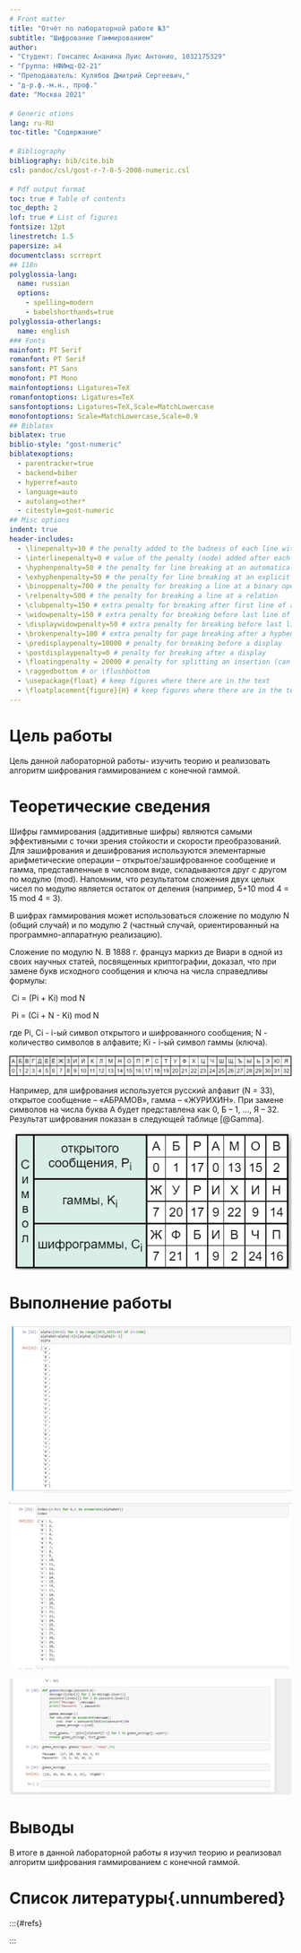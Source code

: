 ```yaml
---
# Front matter
title: "Отчёт по лабораторной работе №3"
subtitle: "Шифрование Гаммированием"
author: 
- "Студент: Гонсалес Ананина Луис Антонио, 1032175329"
- "Группа: НФИмд-02-21"
- "Преподаватель: Кулябов Дмитрий Сергеевич,"
- "д-р.ф.-м.н., проф."
date: "Москва 2021"

# Generic otions
lang: ru-RU
toc-title: "Содержание"

# Bibliography
bibliography: bib/cite.bib
csl: pandoc/csl/gost-r-7-0-5-2008-numeric.csl

# Pdf output format
toc: true # Table of contents
toc_depth: 2
lof: true # List of figures
fontsize: 12pt
linestretch: 1.5
papersize: a4
documentclass: scrreprt
## I18n
polyglossia-lang:
  name: russian
  options:
	- spelling=modern
	- babelshorthands=true
polyglossia-otherlangs:
  name: english
### Fonts
mainfont: PT Serif
romanfont: PT Serif
sansfont: PT Sans
monofont: PT Mono
mainfontoptions: Ligatures=TeX
romanfontoptions: Ligatures=TeX
sansfontoptions: Ligatures=TeX,Scale=MatchLowercase
monofontoptions: Scale=MatchLowercase,Scale=0.9
## Biblatex
biblatex: true
biblio-style: "gost-numeric"
biblatexoptions:
  - parentracker=true
  - backend=biber
  - hyperref=auto
  - language=auto
  - autolang=other*
  - citestyle=gost-numeric
## Misc options
indent: true
header-includes:
  - \linepenalty=10 # the penalty added to the badness of each line within a paragraph (no associated penalty node) Increasing the value makes tex try to have fewer lines in the paragraph.
  - \interlinepenalty=0 # value of the penalty (node) added after each line of a paragraph.
  - \hyphenpenalty=50 # the penalty for line breaking at an automatically inserted hyphen
  - \exhyphenpenalty=50 # the penalty for line breaking at an explicit hyphen
  - \binoppenalty=700 # the penalty for breaking a line at a binary operator
  - \relpenalty=500 # the penalty for breaking a line at a relation
  - \clubpenalty=150 # extra penalty for breaking after first line of a paragraph
  - \widowpenalty=150 # extra penalty for breaking before last line of a paragraph
  - \displaywidowpenalty=50 # extra penalty for breaking before last line before a display math
  - \brokenpenalty=100 # extra penalty for page breaking after a hyphenated line
  - \predisplaypenalty=10000 # penalty for breaking before a display
  - \postdisplaypenalty=0 # penalty for breaking after a display
  - \floatingpenalty = 20000 # penalty for splitting an insertion (can only be split footnote in standard LaTeX)
  - \raggedbottom # or \flushbottom
  - \usepackage{float} # keep figures where there are in the text
  - \floatplacement{figure}{H} # keep figures where there are in the text
---
```


# Цель работы

Цель данной лабораторной работы- изучить теорию и реализовать алгоритм шифрования гаммированием с конечной гаммой.

# Теоретические сведения

Шифры гаммирования (аддитивные шифры) являются самыми эффективными с точки зрения стойкости и скорости преобразований. Для зашифрования и дешифрования используются элементарные арифметические операции – открытое/зашифрованное сообщение и гамма, представленные в числовом виде, складываются друг с другом по модулю (mod). Напомним, что результатом сложения двух целых чисел по модулю является остаток от деления (например, 5+10 mod 4 = 15 mod 4 = 3).

В шифрах гаммирования может использоваться сложение по модулю N (общий случай) и по модулю 2 (частный случай, ориентированный на программно-аппаратную реализацию).

Сложение по модулю N. В 1888 г. француз маркиз де Виари в одной из своих научных статей, посвященных криптографии, доказал, что при замене букв исходного сообщения и ключа на числа справедливы формулы:

​																Ci = (Pi + Ki) mod N      

​																Pi = (Ci + N - Ki) mod N      

где Pi, Ci - i-ый символ открытого и шифрованного сообщения;
N - количество символов в алфавите;
Кi - i-ый символ гаммы (ключа).

![Таблица](images\Таблица.JPG)

Например, для шифрования используется русский алфавит (N = 33), открытое сообщение – «АБРАМОВ», гамма – «ЖУРИХИН». При замене символов на числа буква А будет представлена как 0, Б – 1, …, Я – 32. Результат шифрования показан в следующей таблице [@Gamma].

![Таблица2](images\Таблица2.JPG)



# Выполнение работы



![Код](images\Код.JPG)

![Код1](images\Код1.JPG)

![Код2](images\Код2.JPG)



# Выводы

В итоге в данной лабораторной работы я изучил теорию и реализовал алгоритм шифрования гаммированием с конечной гаммой.

# Список литературы{.unnumbered}

:::{#refs}

:::







